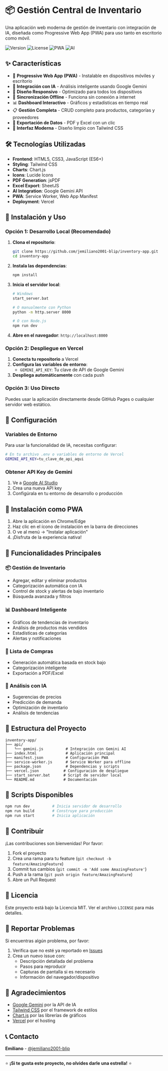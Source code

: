 # 📦 Gestión Central de Inventario

Una aplicación web moderna de gestión de inventario con integración de IA, diseñada como Progressive Web App (PWA) para uso tanto en escritorio como móvil.

![Version](https://img.shields.io/badge/version-1.0.0-blue.svg)
![License](https://img.shields.io/badge/license-MIT-green.svg)
![PWA](https://img.shields.io/badge/PWA-enabled-purple.svg)
![AI](https://img.shields.io/badge/AI-Gemini-orange.svg)

## ✨ Características

- 🚀 **Progressive Web App (PWA)** - Instalable en dispositivos móviles y escritorio
- 🤖 **Integración con IA** - Análisis inteligente usando Google Gemini
- 📱 **Diseño Responsivo** - Optimizado para todos los dispositivos
- 🔄 **Sincronización Offline** - Funciona sin conexión a internet
- 📊 **Dashboard Interactivo** - Gráficos y estadísticas en tiempo real
- 📋 **Gestión Completa** - CRUD completo para productos, categorías y proveedores
- 📄 **Exportación de Datos** - PDF y Excel con un clic
- 🎨 **Interfaz Moderna** - Diseño limpio con Tailwind CSS

## 🛠️ Tecnologías Utilizadas

- **Frontend**: HTML5, CSS3, JavaScript (ES6+)
- **Styling**: Tailwind CSS
- **Charts**: Chart.js
- **Icons**: Lucide Icons
- **PDF Generation**: jsPDF
- **Excel Export**: SheetJS
- **AI Integration**: Google Gemini API
- **PWA**: Service Worker, Web App Manifest
- **Deployment**: Vercel

## 🚀 Instalación y Uso

### Opción 1: Desarrollo Local (Recomendado)

1. **Clona el repositorio**:
   ```bash
   git clone https://github.com/jemiliano2001-blip/inventory-app.git
   cd inventory-app
   ```

2. **Instala las dependencias**:
   ```bash
   npm install
   ```

3. **Inicia el servidor local**:
   ```bash
   # Windows
   start_server.bat
   
   # O manualmente con Python
   python -m http.server 8000
   
   # O con Node.js
   npm run dev
   ```

4. **Abre en el navegador**: `http://localhost:8000`

### Opción 2: Despliegue en Vercel

1. **Conecta tu repositorio** a Vercel
2. **Configura las variables de entorno**:
   - `GEMINI_API_KEY`: Tu clave de API de Google Gemini
3. **Despliega automáticamente** con cada push

### Opción 3: Uso Directo

Puedes usar la aplicación directamente desde GitHub Pages o cualquier servidor web estático.

## 🔧 Configuración

### Variables de Entorno

Para usar la funcionalidad de IA, necesitas configurar:

```bash
# En tu archivo .env o variables de entorno de Vercel
GEMINI_API_KEY=tu_clave_de_api_aqui
```

### Obtener API Key de Gemini

1. Ve a [Google AI Studio](https://makersuite.google.com/app/apikey)
2. Crea una nueva API key
3. Configúrala en tu entorno de desarrollo o producción

## 📱 Instalación como PWA

1. Abre la aplicación en Chrome/Edge
2. Haz clic en el ícono de instalación en la barra de direcciones
3. O ve al menú → "Instalar aplicación"
4. ¡Disfruta de la experiencia nativa!

## 🎯 Funcionalidades Principales

### 📦 Gestión de Inventario
- Agregar, editar y eliminar productos
- Categorización automática con IA
- Control de stock y alertas de bajo inventario
- Búsqueda avanzada y filtros

### 📊 Dashboard Inteligente
- Gráficos de tendencias de inventario
- Análisis de productos más vendidos
- Estadísticas de categorías
- Alertas y notificaciones

### 🛒 Lista de Compras
- Generación automática basada en stock bajo
- Categorización inteligente
- Exportación a PDF/Excel

### 🤖 Análisis con IA
- Sugerencias de precios
- Predicción de demanda
- Optimización de inventario
- Análisis de tendencias

## 📁 Estructura del Proyecto

```
inventory-app/
├── api/
│   └── gemini.js          # Integración con Gemini AI
├── index.html             # Aplicación principal
├── manifest.json          # Configuración PWA
├── service-worker.js      # Service Worker para offline
├── package.json           # Dependencias y scripts
├── vercel.json           # Configuración de despliegue
├── start_server.bat      # Script de servidor local
└── README.md             # Documentación
```

## 🚀 Scripts Disponibles

```bash
npm run dev          # Inicia servidor de desarrollo
npm run build        # Construye para producción
npm run start        # Inicia aplicación
```

## 🤝 Contribuir

¡Las contribuciones son bienvenidas! Por favor:

1. Fork el proyecto
2. Crea una rama para tu feature (`git checkout -b feature/AmazingFeature`)
3. Commit tus cambios (`git commit -m 'Add some AmazingFeature'`)
4. Push a la rama (`git push origin feature/AmazingFeature`)
5. Abre un Pull Request

## 📝 Licencia

Este proyecto está bajo la Licencia MIT. Ver el archivo `LICENSE` para más detalles.

## 🐛 Reportar Problemas

Si encuentras algún problema, por favor:

1. Verifica que no esté ya reportado en [Issues](https://github.com/jemiliano2001-blip/inventory-app/issues)
2. Crea un nuevo issue con:
   - Descripción detallada del problema
   - Pasos para reproducir
   - Capturas de pantalla si es necesario
   - Información del navegador/dispositivo

## 🎉 Agradecimientos

- [Google Gemini](https://ai.google.dev/) por la API de IA
- [Tailwind CSS](https://tailwindcss.com/) por el framework de estilos
- [Chart.js](https://www.chartjs.org/) por las librerías de gráficos
- [Vercel](https://vercel.com/) por el hosting

## 📞 Contacto

**Emiliano** - [@jemiliano2001-blip](https://github.com/jemiliano2001-blip)

---

⭐ **¡Si te gusta este proyecto, no olvides darle una estrella!** ⭐
